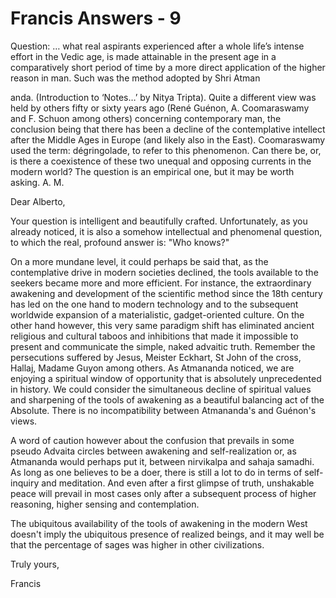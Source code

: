 # Francis Answers - 9

Question: &hellip; what real aspirants experienced after a whole life&rsquo;s intense effort in the Vedic age, is made attainable in the present age in a comparatively short period of time by a more direct application of the higher reason in man. Such was the method adopted by Shri Atman

anda. (Introduction to &lsquo;Notes&hellip;&rsquo; by Nitya Tripta). Quite a different view was held by others fifty or sixty years ago (Ren&eacute; Gu&eacute;non, A. Coomaraswamy and F. Schuon among others) concerning contemporary man, the conclusion being that there has been a decline of the contemplative intellect after the Middle Ages in Europe (and likely also in the East). Coomaraswamy used the term: d&eacute;gringolade, to refer to this phenomenon. Can there be, or, is there a coexistence of these two unequal and opposing currents in the modern world? The question is an empirical one, but it may be worth asking. A. M.

Dear Alberto,

Your question is intelligent and beautifully crafted. Unfortunately, as you already noticed, it is also a somehow intellectual and phenomenal question, to which the real, profound answer is: &quot;Who knows?&quot;

On a more mundane level, it could perhaps be said that, as the contemplative drive in modern societies declined, the tools available to the seekers became more and more efficient. For instance, the extraordinary awakening and development of the scientific method since the 18th century has led on the one hand to modern technology and to the subsequent worldwide expansion of a materialistic, gadget-oriented culture. On the other hand however, this very same paradigm shift has eliminated ancient religious and cultural taboos and inhibitions that made it impossible to present and communicate the simple, naked advaitic truth. Remember the persecutions suffered by Jesus, Meister Eckhart, St John of the cross, Hallaj, Madame Guyon among others. As Atmananda noticed, we are enjoying a spiritual window of opportunity that is absolutely unprecedented in history. We could consider the simultaneous decline of spiritual values and sharpening of the tools of awakening as a beautiful balancing act of the Absolute. There is no incompatibility between Atmananda's and Gu&eacute;non's views.

A word of caution however about the confusion that prevails in some pseudo Advaita circles between awakening and self-realization or, as Atmananda would perhaps put it, between nirvikalpa and sahaja samadhi. As long as one believes to be a doer, there is still a lot to do in terms of self-inquiry and meditation. And even after a first glimpse of truth, unshakable peace will prevail in most cases only after a subsequent process of higher reasoning, higher sensing and contemplation.

The ubiquitous availability of the tools of awakening in the modern West doesn't imply the ubiquitous presence of realized beings, and it may well be that the percentage of sages was higher in other civilizations.&nbsp;

Truly yours,

Francis

